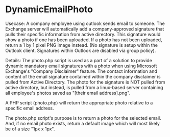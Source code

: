 # DynamicEmailPhoto

Usecase: A company employee using outlook sends email to someone.   The Exchange server will automatically add a company-approved signature that pulls their specific information from active directory.  This signature would show a photo if one has been uploaded.  If a photo has not been uploaded, return a 1 by 1 pixel PNG image instead.  (No signature is setup within the Outlook client.  Signatures within Outlook are disabled via group policy).

Details: The photo.php script is used as a part of a solution to provide dynamic mandatory email signatures with a photo when using Microsoft Exchange's "Company Disclaimer" feature.  The contact information and content of the email signature contained within the company disclaimer is pulled from Active Directory.  The photo for the signature is NOT pulled from active directory, but instead, is pulled from a linux-based server containing all employee's photos saved as "[their email address].png".

A PHP script (photo.php) will return the appropriate photo relative to a specific email address.

The photo.php script's purpose is to return a photo for the selected email.  And, if no email photo exists, return a default image which will most likely be of a size "1px x 1px".
